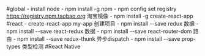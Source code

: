 #global
    - install node
    - npm install -g npm
    - npm config set registry https://registry.npm.taobao.org 淘宝镜像
    - npm install -g create-react-app
#react
    - create-react-app my-app 创建项目
    - npm install --save redux 数据
    - npm install --save react-redux 数据
    - npm install --save react-router-dom 路由
    - npm install --save redux-thunk 异步dispatch
    - npm install --save prop-types 类型检测
#React Native

